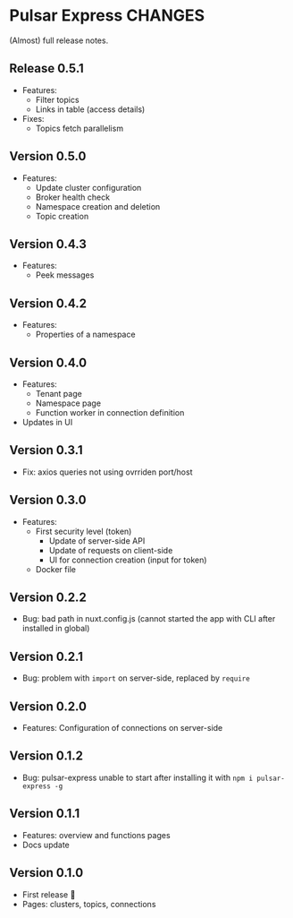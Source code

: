 # Pulsar Express CHANGES

(Almost) full release notes.


## Release 0.5.1

* Features:
  * Filter topics
  * Links in table (access details)
* Fixes:
  * Topics fetch parallelism


## Version 0.5.0

* Features:
  * Update cluster configuration
  * Broker health check
  * Namespace creation and deletion
  * Topic creation


## Version 0.4.3

* Features:
  * Peek messages


## Version 0.4.2

* Features:
  * Properties of a namespace


## Version 0.4.0

* Features:
  * Tenant page
  * Namespace page
  * Function worker in connection definition
* Updates in UI


## Version 0.3.1

* Fix: axios queries not using ovrriden port/host


## Version 0.3.0

* Features:
  * First security level (token)
    * Update of server-side API
    * Update of requests on client-side
    * UI for connection creation (input for token)
  * Docker file


## Version 0.2.2

* Bug: bad path in nuxt.config.js (cannot started the app with CLI after installed in global)


## Version 0.2.1

* Bug: problem with `import` on server-side, replaced by `require`


## Version 0.2.0

* Features: Configuration of connections on server-side


## Version 0.1.2

* Bug: pulsar-express unable to start after installing it with `npm i pulsar-express -g`


## Version 0.1.1

* Features: overview and functions pages
* Docs update


## Version 0.1.0

* First release :tada:
* Pages: clusters, topics, connections

